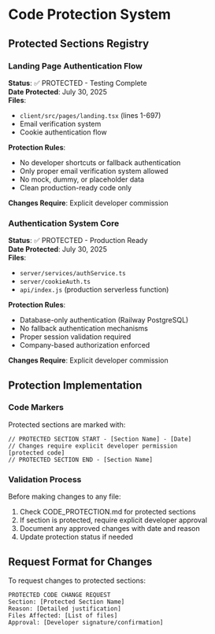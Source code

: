 # Code Protection System

## Protected Sections Registry

### Landing Page Authentication Flow
**Status**: ✅ PROTECTED - Testing Complete  
**Date Protected**: July 30, 2025  
**Files**: 
- `client/src/pages/landing.tsx` (lines 1-697)
- Email verification system
- Cookie authentication flow

**Protection Rules**:
- No developer shortcuts or fallback authentication
- Only proper email verification system allowed
- No mock, dummy, or placeholder data
- Clean production-ready code only

**Changes Require**: Explicit developer commission

### Authentication System Core
**Status**: ✅ PROTECTED - Production Ready  
**Date Protected**: July 30, 2025  
**Files**:
- `server/services/authService.ts`
- `server/cookieAuth.ts` 
- `api/index.js` (production serverless function)

**Protection Rules**:
- Database-only authentication (Railway PostgreSQL)
- No fallback authentication mechanisms
- Proper session validation required
- Company-based authorization enforced

**Changes Require**: Explicit developer commission

## Protection Implementation

### Code Markers
Protected sections are marked with:
```
// PROTECTED SECTION START - [Section Name] - [Date]
// Changes require explicit developer permission
[protected code]
// PROTECTED SECTION END - [Section Name]
```

### Validation Process
Before making changes to any file:
1. Check CODE_PROTECTION.md for protected sections
2. If section is protected, require explicit developer approval
3. Document any approved changes with date and reason
4. Update protection status if needed

## Request Format for Changes
To request changes to protected sections:
```
PROTECTED CODE CHANGE REQUEST
Section: [Protected Section Name]
Reason: [Detailed justification]
Files Affected: [List of files]
Approval: [Developer signature/confirmation]
```